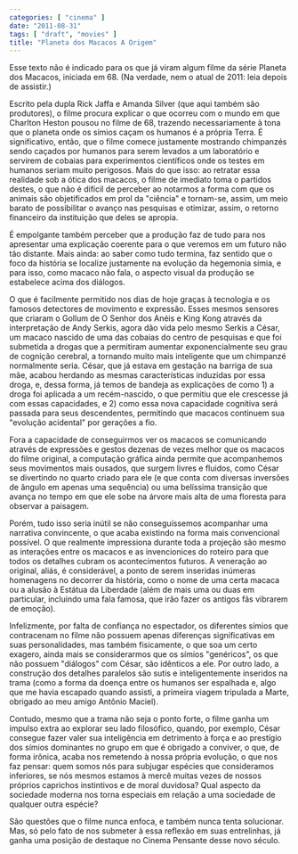```yaml
---
categories: [ "cinema" ]
date: "2011-08-31"
tags: [ "draft", "movies" ]
title: "Planeta dos Macacos A Origem"
---
```

Esse texto não é indicado para os que já viram algum filme da série
Planeta dos Macacos, iniciada em 68. (Na verdade, nem o atual de 2011:
leia depois de assistir.)

Escrito pela dupla Rick Jaffa e Amanda Silver (que aqui também são
produtores), o filme procura explicar o que ocorreu com o mundo em que
Charlton Heston pousou no filme de 68, trazendo necessariamente à tona
que o planeta onde os símios caçam os humanos é a própria Terra. É
significativo, então, que o filme comece justamente mostrando chimpanzés
sendo caçados por humanos para serem levados a um laboratório e
servirem de cobaias para experimentos científicos onde os testes em
humanos seriam muito perigosos. Mais do que isso: ao retratar essa
realidade sob a ótica dos macacos, o filme de imediato toma o partidos
destes, o que não é difícil de perceber ao notarmos a forma com que
os animais são objetificados em prol da "ciência" e tornam-se, assim,
um meio barato de possibilitar o avanço nas pesquisas e otimizar, assim,
o retorno financeiro da instituição que deles se apropia.

É empolgante também perceber que a produção faz de tudo para nos
apresentar uma explicação coerente para o que veremos em um futuro
não tão distante. Mais ainda: ao saber como tudo termina, faz sentido
que o foco da história se localize justamente na evolução da hegemonia
símia, e para isso, como macaco não fala, o aspecto visual da produção
se estabelece acima dos diálogos.

O que é facilmente permitido nos dias de hoje graças à tecnologia e
os famosos detectores de movimento e expressão. Esses mesmos sensores
que criaram o Gollum de O Senhor dos Anéis e King Kong através da
interpretação de Andy Serkis, agora dão vida pelo mesmo Serkis a
César, um macaco nascido de uma das cobaias do centro de pesquisas e
que foi submetida a drogas que a permitiram aumentar exponencialmente
seu grau de cognição cerebral, a tornando muito mais inteligente que
um chimpanzé normalmente seria. César, que já estava em gestação na
barriga de sua mãe, acabou herdando as mesmas características induzidas
por essa droga, e, dessa forma, já temos de bandeja as explicações
de como 1) a droga foi aplicada a um recém-nascido, o que permitiu que
ele crescesse já com essas capacidades, e 2) como essa nova capacidade
cognitiva será passada para seus descendentes, permitindo que macacos
continuem sua "evolução acidental" por gerações a fio.

Fora a capacidade de conseguirmos ver os macacos se comunicando através
de expressões e gestos dezenas de vezes melhor que os macacos do filme
original, a computação gráfica ainda permite que acompanhemos seus
movimentos mais ousados, que surgem livres e fluidos, como César se
divertindo no quarto criado para ele (e que conta com diversas inversões
de ângulo em apenas uma sequência) ou uma belíssima transição que
avança no tempo em que ele sobe na árvore mais alta de uma floresta
para observar a paisagem.

Porém, tudo isso seria inútil se não conseguíssemos acompanhar uma
narrativa convincente, o que acaba existindo na forma mais convencional
possível. O que realmente impressiona durante toda a projeção são
mesmo as interações entre os macacos e as invencionices do roteiro para
que todos os detalhes cubram os acontecimentos futuros. A veneração ao
original, aliás, é considerável, a ponto de serem inseridas inúmeras
homenagens no decorrer da história, como o nome de uma certa macaca ou a
alusão à Estátua da Liberdade (além de mais uma ou duas em particular,
incluindo uma fala famosa, que irão fazer os antigos fãs vibrarem de
emoção).

Infelizmente, por falta de confiança no espectador, os diferentes símios
que contracenam no filme não possuem apenas diferenças significativas em
suas personalidades, mas também fisicamente, o que soa um certo exagero,
ainda mais se considerarmos que os símios "genéricos", os que não
possuem "diálogos" com César, são idênticos a ele. Por outro lado,
a construção dos detalhes paralelos são sutis e inteligentemente
inseridos na trama (como a forma da doença entre os humanos ser espalhada
e, algo que me havia escapado quando assisti, a primeira viagem tripulada
a Marte, obrigado ao meu amigo Antônio Maciel). 

Contudo, mesmo que a trama não seja o ponto forte, o filme ganha um
impulso extra ao explorar seu lado filosófico, quando, por exemplo,
César consegue fazer valer sua inteligência em detrimento à força
e ao prestígio dos símios dominantes no grupo em que é obrigado a
conviver, o que, de forma irônica, acaba nos remetendo à nossa própria
evolução, o que nos faz pensar: quem somos nós para subjugar espécies
que consideramos inferiores, se nós mesmos estamos à mercê muitas
vezes de nossos próprios caprichos instintivos e de moral duvidosa? Qual
aspecto da sociedade moderna nos torna especiais em relação a uma
sociedade de qualquer outra espécie?

São questões que o filme nunca enfoca, e também nunca tenta
solucionar. Mas, só pelo fato de nos submeter à essa reflexão em
suas entrelinhas, já ganha uma posição de destaque no Cinema Pensante
desse novo século.

